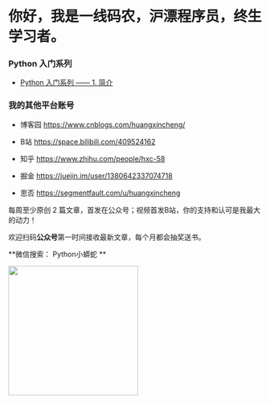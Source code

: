 # 你好，我是一线码农，沪漂程序员，终生学习者。


### Python 入门系列


- [Python 入门系列 —— 1. 简介](https://mp.weixin.qq.com/s?__biz=MzU2ODcyMjQyOA==&mid=2247484709&idx=1&sn=0cbb2c1decf4bc59268b1aebeb529a38&chksm=fc88d3b6cbff5aa03d9e6f613c1d3464aa4b885c61f5cee4006cedbc9e0a0843e605835d5285&token=1728547473&lang=zh_CN#rd)



### 我的其他平台账号


* 博客园   https://www.cnblogs.com/huangxincheng/

* B站     https://space.bilibili.com/409524162

* 知乎    https://www.zhihu.com/people/hxc-58

* 掘金   https://juejin.im/user/1380642337074718

* 思否   https://segmentfault.com/u/huangxincheng


每周至少原创 2 篇文章，首发在公众号；视频首发B站，你的支持和认可是我最大的动力！  


欢迎扫码**公众号**第一时间接收最新文章，每个月都会抽奖送书。


**微信搜索： Python小蟒蛇 **


<a name="公众号"></a>


<img src='https://huangxincheng.oss-cn-hangzhou.aliyuncs.com/img/qrcode_for_gh_c5bc91a6c25b_258.jpg' width='258px' height='258px' />

